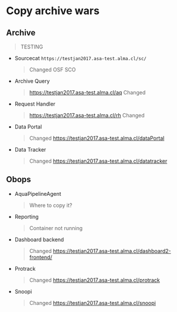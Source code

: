 # Copy archive wars

## Archive

> TESTING

* Sourcecat
`https://testjan2017.asa-test.alma.cl/sc/`
  > Changed OSF SCO
* Archive Query
  > https://testjan2017.asa-test.alma.cl/aq
  > Changed
* Request Handler
  > https://testjan2017.asa-test.alma.cl/rh
  > Changed
* Data Portal
  > Changed
  > https://testjan2017.asa-test.alma.cl/dataPortal
* Data Tracker
  > Changed
  > https://testjan2017.asa-test.alma.cl/datatracker
  
## Obops

* AquaPipelineAgent 	
  > Where to copy it?
* Reporting
  > Container not running
* Dashboard backend 
  > Changed
  > https://testjan2017.asa-test.alma.cl/dashboard2-frontend/
* Protrack
  > Changed
  > https://testjan2017.asa-test.alma.cl/protrack
* Snoopi
  > Changed
  > https://testjan2017.asa-test.alma.cl/snoopi
